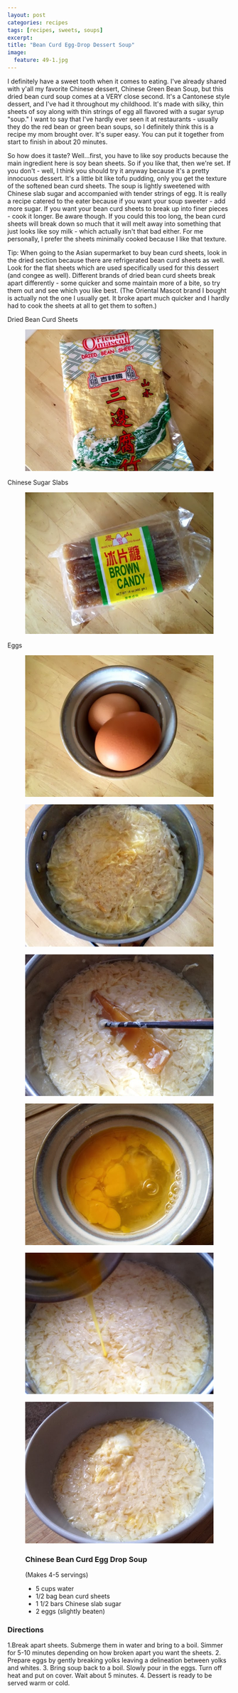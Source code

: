 ```yaml
---
layout: post
categories: recipes
tags: [recipes, sweets, soups]
excerpt: 
title: "Bean Curd Egg-Drop Dessert Soup"
image:
  feature: 49-1.jpg
---
```


I definitely have a sweet tooth when it comes to eating.  I've already shared with y'all my favorite Chinese dessert, Chinese Green Bean Soup, but this dried bean curd soup comes at a VERY close second.  It's a Cantonese style dessert, and I've had it throughout my childhood.  It's made with silky, thin sheets of soy along with thin strings of egg all flavored with a sugar syrup "soup." I want to say that I've hardly ever seen it at restaurants - usually they do the red bean or green bean soups, so I definitely think this is a recipe my mom brought over.  It's super easy.  You can put it together from start to finish in about 20 minutes.  

So how does it taste? Well...first, you have to like soy products because the main ingredient here is soy bean sheets.  So if you like that, then we're set.  If you don't - well, I think you should try it anyway because it's a pretty innocuous dessert. It's a little bit like tofu pudding, only you get the texture of the softened bean curd sheets.  The soup is lightly sweetened with Chinese slab sugar and accompanied with tender strings of egg.  It is really a recipe catered to the eater because if you want your soup sweeter - add more sugar.  If you want your bean curd sheets to break up into finer pieces - cook it longer.  Be aware though. If you could this too long, the bean curd sheets will break down so much that it will melt away into something that just looks like soy milk - which actually isn't that bad either.  For me personally, I prefer the sheets minimally cooked because I like that texture.

Tip: When going to the Asian supermarket to buy bean curd sheets, look in the dried section because there are refrigerated bean curd sheets as well.  Look for the flat sheets which are used specifically used for this dessert (and congee as well).  Different brands of dried bean curd sheets break apart differently - some quicker and some maintain more of a bite, so try them out and see which you like best.  (The Oriental Mascot brand I bought is actually not the one I usually get.  It broke apart much quicker and I hardly had to cook the sheets at all to get them to soften.)


Dried Bean Curd Sheets

<figure> <img src='/images/49-2.jpg'> </figure>

Chinese Sugar Slabs

<figure> <img src='/images/49-3.jpg'> </figure>

Eggs

<figure> <img src='/images/49-4.jpg'> </figure>

<figure> <img src='/images/49-5.jpg'> </figure>

<figure> <img src='/images/49-6.jpg'> </figure>

<figure> <img src='/images/49-7.jpg'> </figure>

<figure> <img src='/images/49-8.jpg'> </figure>

<figure> <img src='/images/49-9.jpg'> </figure>


<figure class="ingredients" markdown="1">

### Chinese Bean Curd Egg Drop Soup
(Makes 4-5 servings)

- 5 cups water
- 1/2 bag bean curd sheets
- 1 1/2 bars Chinese slab sugar
- 2 eggs (slightly beaten)

</figure>

### Directions

1.Break apart sheets. Submerge them in water and bring to a boil. Simmer for 5-10 minutes depending on how broken apart you want the sheets.
2. Prepare eggs by gently breaking yolks leaving a delineation between yolks and whites.
3. Bring soup back to a boil. Slowly pour in the eggs. Turn off heat and put on cover. Wait about 5 minutes.
4. Dessert is ready to be served warm or cold.

</figure>